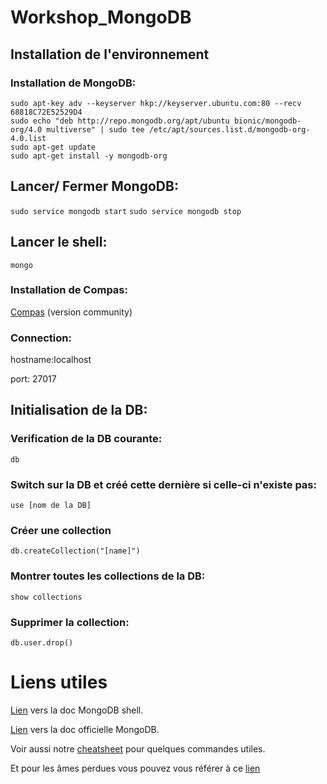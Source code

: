 
# Workshop_MongoDB

## Installation de l'environnement
### Installation de MongoDB:
 ```
 sudo apt-key adv --keyserver hkp://keyserver.ubuntu.com:80 --recv 68818C72E52529D4
 sudo echo "deb http://repo.mongodb.org/apt/ubuntu bionic/mongodb-org/4.0 multiverse" | sudo tee /etc/apt/sources.list.d/mongodb-org-4.0.list
 sudo apt-get update
 sudo apt-get install -y mongodb-org 
 ```
 
 ## Lancer/ Fermer MongoDB:
 `sudo service mongodb start`
 `sudo service mongodb stop`
 
 
 ## Lancer le shell:
 `mongo`
 
 ### Installation de Compas:
 [Compas](https://www.mongodb.com/download-center/compass?jmp=docs)
 (version community)
 
 ### Connection:
 hostname:localhost 
 
 port: 27017
 
 ## Initialisation de la DB:
 ### Verification de la DB courante:
  ` db `
 ### Switch sur la DB et créé cette dernière si celle-ci n'existe pas:
 ` use [nom de la DB] `
### Créer une collection
`db.createCollection("[name]")`

### Montrer toutes les collections de la DB:
 `show collections `
 
### Supprimer la collection:
`db.user.drop()`

# Liens utiles
[Lien](https://docs.mongodb.com/manual/reference/mongo-shell/) vers la doc MongoDB shell. 

[Lien](https://docs.mongodb.com/manual/introduction/) vers la doc officielle MongoDB. 

Voir aussi notre [cheatsheet](./cheatsheet.md) pour quelques commandes utiles.

Et pour les âmes perdues vous pouvez vous référer à ce [lien](https://www.tutorialspoint.com/mongodb/)
